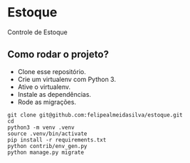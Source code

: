 # Estoque

Controle de Estoque


## Como rodar o projeto?

* Clone esse repositório.
* Crie um virtualenv com Python 3.
* Ative o virtualenv.
* Instale as dependências.
* Rode as migrações.

```
git clone git@github.com:felipealmeidasilva/estoque.git
cd
python3 -m venv .venv
source .venv/bin/activate
pip install -r requirements.txt
python contrib/env_gen.py
python manage.py migrate
```